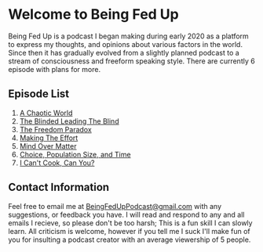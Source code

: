 # Welcome to Being Fed Up

Being Fed Up is a podcast I began making during early 2020 as a platform to express my thoughts, and opinions about various factors in the world. Since then it has gradually evolved from a slightly planned podcast to a stream of consciousness and freeform speaking style. There are currently 6 episode with plans for more.

## Episode List
1. [A Chaotic World](https://anchor.fm/beingfedup/episodes/A-Chaotic-World-ebeslc)
2. [The Blinded Leading The Blind](https://anchor.fm/beingfedup/episodes/The-Blinded-Leading-The-Blind-ebflnl)
3. [The Freedom Paradox](https://anchor.fm/beingfedup/episodes/The-Freedom-Paradox-ebi844)
4. [Making The Effort](https://anchor.fm/beingfedup/episodes/Making-The-Effort-ebout4)
5. [Mind Over Matter](https://anchor.fm/beingfedup/episodes/Mind-Over-Matter-or-Mind-over-Mind-ebrles)
6. [Choice, Population Size, and Time](https://anchor.fm/beingfedup/episodes/Choice--Population-Size--and-Time-ecsn10)
7. [I Can't Cook, Can You?](https://anchor.fm/beingfedup/episodes/I-Cant-Cook--Can-You-ee6ave)

## Contact Information
 Feel free to email me at BeingFedUpPodcast@gmail.com with any suggestions, or feedback you have. I will read and respond to any and all emails I recieve, so please don't be too harsh; This is a fun skill I can slowly learn. All criticism is welcome, however if you tell me I suck I'll make fun of you for insulting a podcast creator with an average viewership of 5 people.
